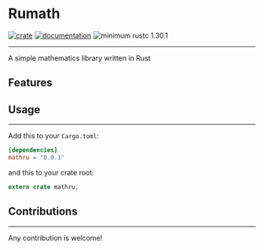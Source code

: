 # Rumath

[![crate](https://img.shields.io/crates/v/mathru.svg)](https://crates.io/crates/mathru)
[![documentation](https://docs.rs/mathru/badge.svg)](https://docs.rs/mathru)
![minimum rustc 1.30.1](https://img.shields.io/badge/rustc-1.30.1-green.svg)

------------
A simple mathematics library written in Rust

## Features

## Usage
-----

Add this to your `Cargo.toml`:

```toml
[dependencies]
mathru = "0.0.1"
```

and this to your crate root:

```rust
extern crate mathru;
```

## Contributions
-------------

Any contribution is welcome!
